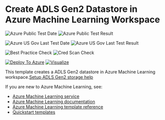 # Create ADLS Gen2 Datastore in Azure Machine Learning Workspace

![Azure Public Test Date](https://azurequickstartsservice.blob.core.windows.net/badges/101-machine-learning-datastore-create-adls-gen2/PublicLastTestDate.svg)
![Azure Public Test Result](https://azurequickstartsservice.blob.core.windows.net/badges/101-machine-learning-datastore-create-adls-gen2/PublicDeployment.svg)

![Azure US Gov Last Test Date](https://azurequickstartsservice.blob.core.windows.net/badges/101-machine-learning-datastore-create-adls-gen2/FairfaxLastTestDate.svg)
![Azure US Gov Last Test Result](https://azurequickstartsservice.blob.core.windows.net/badges/101-machine-learning-datastore-create-adls-gen2/FairfaxDeployment.svg)

![Best Practice Check](https://azurequickstartsservice.blob.core.windows.net/badges/101-machine-learning-datastore-create-adls-gen2/BestPracticeResult.svg)
![Cred Scan Check](https://azurequickstartsservice.blob.core.windows.net/badges/101-machine-learning-datastore-create-adls-gen2/CredScanResult.svg)

[![Deploy To Azure](https://raw.githubusercontent.com/fathym-it/azure-quickstart-templates/master/1-CONTRIBUTION-GUIDE/images/deploytoazure.svg?sanitize=true)](https://portal.azure.com/#create/Microsoft.Template/uri/https%3A%2F%2Fraw.githubusercontent.com%2Ffathym-it%2Fazure-quickstart-templates%2Fmaster%2F101-machine-learning-datastore-create-adls-gen2%2Fazuredeploy.json)
[![Visualize](https://raw.githubusercontent.com/fathym-it/azure-quickstart-templates/master/1-CONTRIBUTION-GUIDE/images/visualizebutton.svg?sanitize=true)](http://armviz.io/#/?load=https%3A%2F%2Fraw.githubusercontent.com%2Ffathym-it%2Fazure-quickstart-templates%2Fmaster%2F101-machine-learning-datastore-create-adls-gen2%2Fazuredeploy.json)

This template creates a ADLS Gen2 datastore in Azure Machine Learning workspace.[Setup ADLS Gen2 storage help](https://docs.microsoft.com/en-us/azure/storage/blobs/data-lake-storage-introduction)

If you are new to Azure Machine Learning, see:

- [Azure Machine Learning service](https://azure.microsoft.com/services/machine-learning-service/)
- [Azure Machine Learning documentation](https://docs.microsoft.com/azure/machine-learning/)
- [Azure Machine Learning template reference](https://docs.microsoft.com/azure/templates/microsoft.machinelearningservices/allversions)
- [Quickstart templates](https://azure.microsoft.com/resources/templates/)